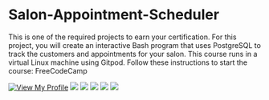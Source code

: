 # Salon-Appointment-Scheduler

This is one of the required projects to earn your certification. For this project, you will create an interactive Bash program that uses PostgreSQL to track the customers and appointments for your salon. This course runs in a virtual Linux machine using Gitpod. Follow these instructions to start the course: FreeCodeCamp
 
 <a href="https://github.com/mscbuild"><img src="https://camo.githubusercontent.com/e9f3798d5901d27fe2097e37c8e91edb808b38b236dbebd836638c12b836ed7b/68747470733a2f2f696d672e736869656c64732e696f2f62616467652f566965772d4d795f50726f66696c652d677265656e3f6c6f676f3d476974487562" alt="View My Profile" data-canonical-src="https://img.shields.io/badge/View-My_Profile-green?logo=GitHub" style="max-width: 100%;"></a>
 ![](https://komarev.com/ghpvc/?username=mscbuild) 
 ![](https://img.shields.io/github/license/mscbuild/Salon-Appointment-Scheduler) 
 ![](https://img.shields.io/github/repo-size/mscbuild/Salon-Appointment-Scheduler)
![](https://img.shields.io/badge/PRs-Welcome-green)
![](https://img.shields.io/badge/code%20style-sql/sh-green)
 
